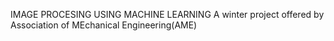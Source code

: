 IMAGE PROCESING USING MACHINE LEARNING
A winter project offered by Association of MEchanical Engineering(AME)

